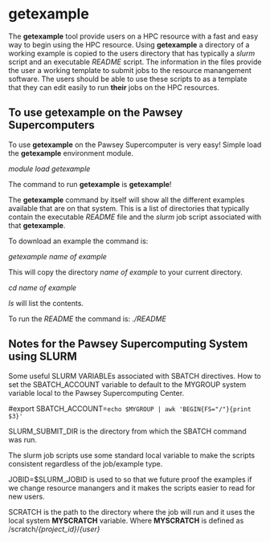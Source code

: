 # getexample

The **getexample** tool provide users on a HPC resource with a fast and easy
way to begin using the HPC resource.  Using **getexample** a directory of a working example 
is copied to the users directory that has typically a _slurm_ script and an executable 
_README_ script.  The information in the files provide the user a working template to 
submit jobs to the resource manangement software.  The users should be able to use these
scripts to as a template that they can edit easily to run **their** jobs on the HPC resources.

## To use getexample on the Pawsey Supercomputers
To use **getexample** on the Pawsey Supercomputer is very easy!
Simple load the **getexample** environment module.

_module load getexample_

The command to run **getexample** is **getexample**!

The **getexample** command by itself will show all the different examples available that are on that system.  This is a list of directories that typically contain the executable *README* file and the *slurm* job script associated with that **getexample**.

To download an example the command is:

_getexample_ _name of example_

This will copy the directory _name of example_ to your current directory.

_cd name of example_

_ls_ will list the contents.

To run the *README* the command is:
_./README_

 

## Notes for the Pawsey Supercomputing System using SLURM 

Some useful SLURM VARIABLEs associated with SBATCH directives.
How to set the SBATCH_ACCOUNT variable to default to the MYGROUP system variable 
local to the Pawsey Supercomputing Center.

#export SBATCH_ACCOUNT=`echo $MYGROUP | awk 'BEGIN{FS="/"}{print $3}'`

SLURM_SUBMIT_DIR is the directory from which the SBATCH command was run.

The slurm job scripts use some standard local variable to make the scripts
consistent regardless of the job/example type.

JOBID=$SLURM_JOBID is used to so that we future proof the examples if we 
change resource manangers and it makes the scripts easier to read for new users.

SCRATCH is the path to the directory where the job will run and it uses
the local system **MYSCRATCH** variable. Where **MYSCRATCH** is defined as
\/scratch\/_{project_id}_\/_{user}_ 


